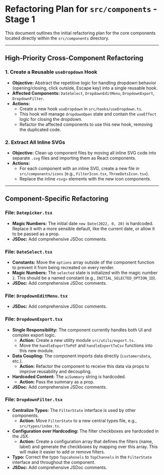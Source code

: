 # Refactoring Plan for `src/components` - Stage 1

This document outlines the initial refactoring plan for the core components located directly within the `src/components` directory.

---

## High-Priority Cross-Component Refactoring

### 1. Create a Reusable `useDropdown` Hook

- **Objective:** Abstract the repetitive logic for handling dropdown behavior (opening/closing, click outside, Escape key) into a single reusable hook.
- **Affected Components:** `DateSelect`, `DropdownEditMenu`, `DropdownExport`, `DropdownFilter`.
- **Actions:**
  - Create a new hook `useDropdown` in `src/hooks/useDropdown.ts`.
  - This hook will manage `dropdownOpen` state and contain the `useEffect` logic for closing the dropdown.
  - Refactor the affected components to use this new hook, removing the duplicated code.

### 2. Extract All Inline SVGs

- **Objective:** Clean up component files by moving all inline SVG code into separate `.svg` files and importing them as React components.
- **Actions:**
  - For each component with an inline SVG, create a new file in `src/components/icons` (e.g., `FilterIcon.tsx`, `ThreeDotsIcon.tsx`).
  - Replace the inline `<svg>` elements with the new icon components.

---

## Component-Specific Refactoring

### File: `Datepicker.tsx`

- **Magic Numbers:** The initial date `new Date(2022, 0, 20)` is hardcoded. Replace it with a more sensible default, like the current date, or allow it to be passed as a prop.
- **JSDoc:** Add comprehensive JSDoc comments.

### File: `DateSelect.tsx`

- **Constants:** Move the `options` array outside of the component function to prevent it from being recreated on every render.
- **Magic Numbers:** The `selected` state is initialized with the magic number `2`. This should be a named constant (e.g., `INITIAL_SELECTED_OPTION_ID`).
- **JSDoc:** Add comprehensive JSDoc comments.

### File: `DropdownEditMenu.tsx`

- **JSDoc:** Add comprehensive JSDoc comments.

### File: `DropdownExport.tsx`

- **Single Responsibility:** The component currently handles both UI and complex export logic.
  - **Action:** Create a new utility module `src/utils/export.ts`.
  - Move the `handleExportToPdf` and `handleExportToCsv` functions into this new module.
- **Data Coupling:** The component imports data directly (`customersData`, etc.).
  - **Action:** Refactor the component to receive this data via props to improve reusability and decoupling.
- **Hardcoded Content:** The `aiSummary` string is hardcoded.
  - **Action:** Pass the summary as a prop.
- **JSDoc:** Add comprehensive JSDoc comments.

### File: `DropdownFilter.tsx`

- **Centralize Types:** The `FilterState` interface is used by other components.
  - **Action:** Move `FilterState` to a new central types file, e.g., `src/types/index.ts`.
- **Configuration over Hardcoding:** The filter checkboxes are hardcoded in the JSX.
  - **Action:** Create a configuration array that defines the filters (name, label) and generate the checkboxes by mapping over this array. This will make it easier to add or remove filters.
- **Typo:** Correct the typo `Topcahnnels` to `TopChannels` in the `FilterState` interface and throughout the component.
- **JSDoc:** Add comprehensive JSDoc comments.
